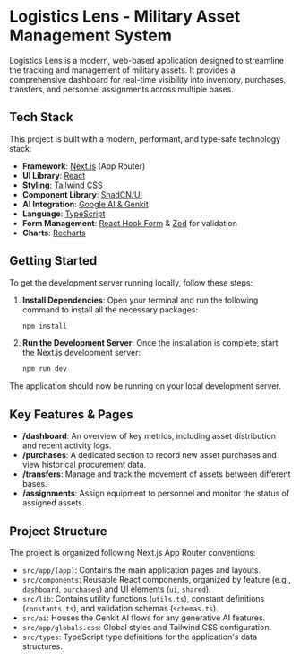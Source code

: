 # Logistics Lens - Military Asset Management System

Logistics Lens is a modern, web-based application designed to streamline the tracking and management of military assets. It provides a comprehensive dashboard for real-time visibility into inventory, purchases, transfers, and personnel assignments across multiple bases.

## Tech Stack

This project is built with a modern, performant, and type-safe technology stack:

-   **Framework**: [Next.js](https://nextjs.org/) (App Router)
-   **UI Library**: [React](https://react.dev/)
-   **Styling**: [Tailwind CSS](https://tailwindcss.com/)
-   **Component Library**: [ShadCN/UI](https://ui.shadcn.com/)
-   **AI Integration**: [Google AI & Genkit](https://firebase.google.com/docs/genkit)
-   **Language**: [TypeScript](https://www.typescriptlang.org/)
-   **Form Management**: [React Hook Form](https://react-hook-form.com/) & [Zod](https://zod.dev/) for validation
-   **Charts**: [Recharts](https://recharts.org/)

## Getting Started

To get the development server running locally, follow these steps:

1.  **Install Dependencies**:
    Open your terminal and run the following command to install all the necessary packages:
    ```bash
    npm install
    ```

2.  **Run the Development Server**:
    Once the installation is complete, start the Next.js development server:
    ```bash
    npm run dev
    ```

The application should now be running on your local development server.

## Key Features & Pages

-   **/dashboard**: An overview of key metrics, including asset distribution and recent activity logs.
-   **/purchases**: A dedicated section to record new asset purchases and view historical procurement data.
-   **/transfers**: Manage and track the movement of assets between different bases.
-   **/assignments**: Assign equipment to personnel and monitor the status of assigned assets.

## Project Structure

The project is organized following Next.js App Router conventions:

-   `src/app/(app)`: Contains the main application pages and layouts.
-   `src/components`: Reusable React components, organized by feature (e.g., `dashboard`, `purchases`) and UI elements (`ui`, `shared`).
-   `src/lib`: Contains utility functions (`utils.ts`), constant definitions (`constants.ts`), and validation schemas (`schemas.ts`).
-   `src/ai`: Houses the Genkit AI flows for any generative AI features.
-   `src/app/globals.css`: Global styles and Tailwind CSS configuration.
-   `src/types`: TypeScript type definitions for the application's data structures.
